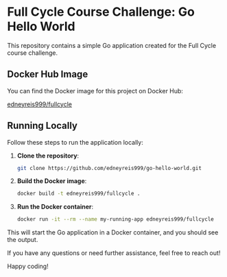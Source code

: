 # Full Cycle Course Challenge: Go Hello World

This repository contains a simple Go application created for the Full Cycle course challenge.

## Docker Hub Image

You can find the Docker image for this project on Docker Hub:

[edneyreis999/fullcycle](https://hub.docker.com/repository/docker/edneyreis999/fullcycle)

## Running Locally

Follow these steps to run the application locally:

1. **Clone the repository**:
    ```bash
    git clone https://github.com/edneyreis999/go-hello-world.git
    ```

2. **Build the Docker image**:
    ```bash
    docker build -t edneyreis999/fullcycle .
    ```

3. **Run the Docker container**:
    ```bash
    docker run -it --rm --name my-running-app edneyreis999/fullcycle
    ```

This will start the Go application in a Docker container, and you should see the output.

If you have any questions or need further assistance, feel free to reach out!

Happy coding!

